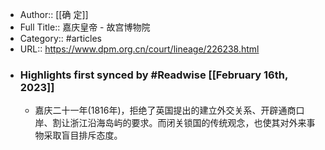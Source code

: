 - Author:: [[确 定]]
- Full Title:: 嘉庆皇帝 - 故宫博物院
- Category:: #articles
- URL:: https://www.dpm.org.cn/court/lineage/226238.html
- ### Highlights first synced by #Readwise [[February 16th, 2023]]
    - 嘉庆二十一年(1816年)，拒绝了英国提出的建立外交关系、开辟通商口岸、割让浙江沿海岛屿的要求。而闭关锁国的传统观念，也使其对外来事物采取盲目排斥态度。
